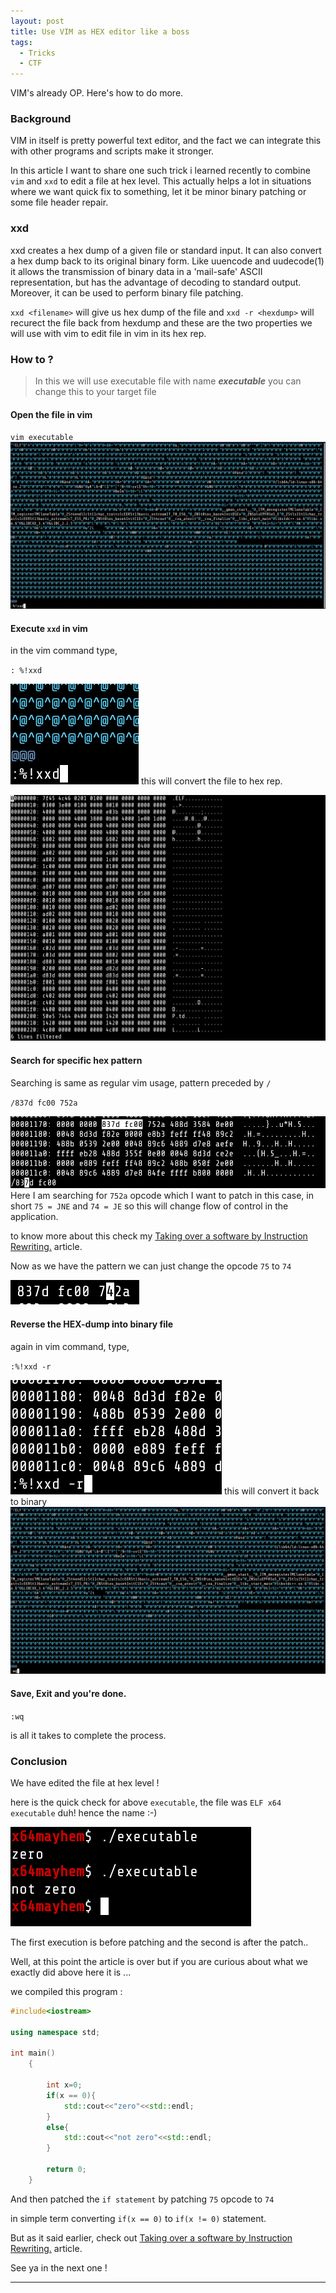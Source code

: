 ```yaml
---
layout: post
title: Use VIM as HEX editor like a boss  
tags:
  - Tricks
  - CTF
---
```


<div class="message">
VIM's already OP. Here's how to do more.
</div>

### Background

VIM in itself is pretty powerful text editor, and the fact we can integrate this with other programs and scripts make it stronger.

In this article I want to share one such trick i learned recently to combine `vim` and `xxd` to edit a file at hex level.
This actually helps a lot in situations where we want quick fix to something, let it be minor binary patching or some file header repair.

### xxd 
xxd creates a hex dump of a given file or standard input.  It can also convert a hex dump back to its original binary form.  Like  uuencode and  uudecode(1)  it allows the transmission of binary data in a 'mail-safe' ASCII representation, but has the advantage of decoding to  standard output.
Moreover, it can be used to perform binary file patching.

`xxd <filename>` will give us hex dump of the file and `xxd -r <hexdump>` will recurect the file back from hexdump and these are the two properties we will use with vim to edit file in vim in its hex rep.

### How to ?
> In this we will use executable file with name ***executable***
> you can change this to your target file

#### Open the file in vim
`vim executable`
![](/assets/images/vim/1.png)

#### Execute `xxd` in vim
in the vim command type,

`: %!xxd`

![](/assets/images/vim/2.png)
this will convert the file to hex rep.

![](/assets/images/vim/3.png)

#### Search for specific hex pattern
Searching is same as regular vim usage, pattern preceded by `/` 

`/837d fc00 752a`

![](/assets/images/vim/4.png)
Here I am searching for `752a` opcode which I want to patch in this case, in short `75 = JNE` and `74 = JE` so this will change flow of control in the application.

to know more about this check my [Taking over a software by Instruction Rewriting.](/article/2019/11/25/Taking-over-a-software-by-Instruction-Rewriting.html) article.

Now as we have the pattern we can just change the opcode `75` to `74` 

![](/assets/images/vim/5.png)

#### Reverse the HEX-dump into binary file
again in vim command, type,

`:%!xxd -r`

![](/assets/images/vim/6.png)
this will convert it back to binary
![](/assets/images/vim/7.png)

#### Save, Exit and you're done.
`:wq`

is all it takes to complete the process.

### Conclusion 
We have edited the file at hex level !

here is the quick check for above `executable`, the file was `ELF x64 executable` duh! hence the name :-)

![](/assets/images/vim/8.png)

The first execution is before patching and the second is after the patch..

Well, at this point the article is over but if you are curious about what we exactly did above here it is ...

we compiled this program :

```cpp
#include<iostream>

using namespace std;

int main()
	{

		int x=0;
		if(x == 0){
			std::cout<<"zero"<<std::endl;
		}
		else{
			std::cout<<"not zero"<<std::endl;
		}

		return 0;
	}

```

And then patched the `if statement` by patching `75` opcode to `74`

in simple term converting `if(x == 0)` to `if(x != 0)` statement.

But as it said earlier, check out  [Taking over a software by Instruction Rewriting.](/article/2019/11/25/Taking-over-a-software-by-Instruction-Rewriting.html) article.


See ya in the next one ! 

---

